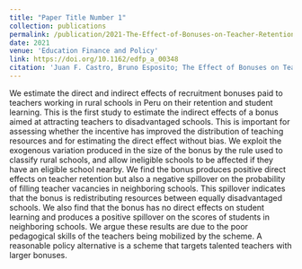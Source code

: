 ```yaml
---
title: "Paper Title Number 1"
collection: publications
permalink: /publication/2021-The-Effect-of-Bonuses-on-Teacher-Retention-and-Student-Learning-in-Rural-Schools-A-Story-of-Spillovers
date: 2021
venue: 'Education Finance and Policy'
link: https://doi.org/10.1162/edfp_a_00348
citation: 'Juan F. Castro, Bruno Esposito; The Effect of Bonuses on Teacher Retention and Student Learning in Rural Schools: A Story of Spillovers. Education Finance and Policy 2021; doi: https://doi.org/10.1162/edfp_a_00348.'
---
```

We estimate the direct and indirect effects of recruitment bonuses paid to teachers working in rural schools in Peru on their retention and student learning. This is the first study to estimate the indirect effects of a bonus aimed at attracting teachers to disadvantaged schools. This is important for assessing whether the incentive has improved the distribution of teaching resources and for estimating the direct effect without bias. We exploit the exogenous variation produced in the size of the bonus by the rule used to classify rural schools, and allow ineligible schools to be affected if they have an eligible school nearby. We find the bonus produces positive direct effects on teacher retention but also a negative spillover on the probability of filling teacher vacancies in neighboring schools. This spillover indicates that the bonus is redistributing resources between equally disadvantaged schools. We also find that the bonus has no direct effects on student learning and produces a positive spillover on the scores of students in neighboring schools. We argue these results are due to the poor pedagogical skills of the teachers being mobilized by the scheme. A reasonable policy alternative is a scheme that targets talented teachers with larger bonuses.

